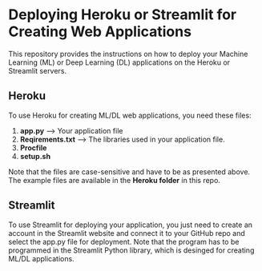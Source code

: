 # Deploying Heroku or Streamlit for Creating Web Applications
This repository provides the instructions on how to deploy your Machine Learning (ML) or Deep Learning (DL) applications on the Heroku or Streamlit servers. 
## Heroku
To use Heroku for creating ML/DL web applications, you need these files:
1. **app.py** --> Your application file 
2. **Reqirements.txt** --> The libraries used in your application file.
3. **Procfile**
4. **setup.sh**

Note that the files are case-sensitive and have to be as presented above. The example files are available in the **Heroku folder** in this repo.

## Streamlit
To use Streamlit for deploying your application, you just need to create an account in the Streamlit website and connect it to your GitHub repo and select the app.py file for deployment. Note that the program has to be programmed in the Streamlit Python library, which is desinged for creating ML/DL applications.
